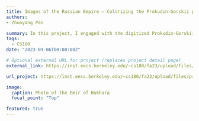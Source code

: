 ```yaml
---
title: Images of the Russian Empire – Colorizing the Prokudin-Gorskii photo collection
authors:
- Zhuoyang Pan

summary: In this project, I engaged with the digitized Prokudin-Gorskii glass plate images, with the aim of leveraging image processing techniques to autonomously produce a color image with the least visual discrepancies.
tags:
  - CS180
date: "2023-09-06T00:00:00Z"

# Optional external URL for project (replaces project detail page).
external_link: https://inst.eecs.berkeley.edu/~cs180/fa23/upload/files/proj1/panzhy/

url_project: https://inst.eecs.berkeley.edu/~cs180/fa23/upload/files/proj1/panzhy/

image:
  caption: Photo of the Emir of Bukhara
  focal_point: "Top"

featured: true
---
```

